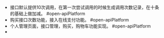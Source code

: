 - 接口默认提供10次调用，在第一次尝试调用的时候生成调用次数记录，在十条的基础上做加减。 #open-apiPlatform
- 购买接口次数功能，接入在线支付功能。 #open-apiPlatform
- 个人管理页面，接口管理，购买，购物车功能实现。 #open-apiPlatform
-